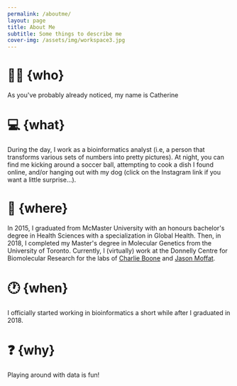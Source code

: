 ```yaml
---
permalink: /aboutme/
layout: page
title: About Me
subtitle: Some things to describe me
cover-img: /assets/img/workspace3.jpg
---
```


# :ok_woman: {who}

As you've probably already noticed, my name is Catherine

# :computer: {what}

During the day, I work as a bioinformatics analyst (i.e, a person that transforms
various sets of numbers into pretty pictures). At night, you can find me kicking
around a soccer ball, attempting to cook a dish I found online, and/or hanging out
with my dog (click on the Instagram link if you want a little surprise...).

# :round_pushpin: {where}

In 2015, I graduated from McMaster University with an honours bachelor's degree
in Health Sciences with a specialization in Global Health. Then, in 2018, I completed
my Master's degree in Molecular Genetics from the University of Toronto. Currently,
I (virtually) work at the Donnelly Centre for Biomolecular Research for the labs of
[Charlie Boone](http://sites.utoronto.ca/boonelab/people/index.shtml) and
[Jason Moffat](http://moffatlab.ccbr.utoronto.ca/?page_id=60).

# :clock1: {when}

I officially started working in bioinformatics a short while after I graduated
in 2018.

# :question: {why}

Playing around with data is fun!
